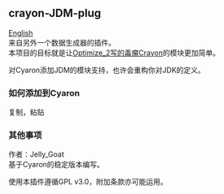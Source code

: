 ## crayon-JDM-plug

[English](README.md)  
来自另外一个数据生成器的插件。    
本项目的目标就是让[Optimize_2写的毒瘤Crayon](https://github.com/optimize-2/Crayon)的模块更加简单。

对Cyaron添加JDM的模块支持，也许会重构你对JDK的定义。

### 如何添加到Cyaron

复制，粘贴

### 其他事项

作者：Jelly_Goat  
基于Cyaron的稳定版本编写。

使用本插件遵循GPL v3.0，附加条款亦可能运用。